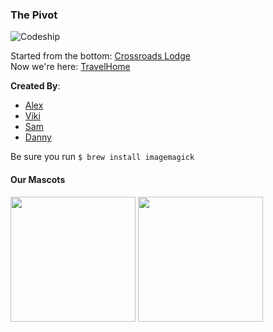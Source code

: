 ### The Pivot
![Codeship](https://codeship.com/projects/f01d6570-683e-0132-d0c9-3ad5c353d440/status?branch=master)

Started from the bottom: [Crossroads Lodge](https://crossroads-lodge.herokuapp.com/)  
Now we're here: [TravelHome](http://mighty-escarpment-8434.herokuapp.com/)

**Created By**:
* [Alex](https://github.com/dalexj)
* [Viki](https://github.com/VikiAnn)
* [Sam](https://github.com/skuhlmann)
* [Danny](https://github.com/dglunz)

Be sure you run `$ brew install imagemagick`

#### Our Mascots
<img src="http://i.imgur.com/VeOaXu0.jpg" width="200"> <img src="http://i.imgur.com/43OQPVM.jpg" width="200">
